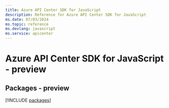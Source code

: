 ```yaml
---
title: Azure API Center SDK for JavaScript
description: Reference for Azure API Center SDK for JavaScript
ms.date: 07/03/2024
ms.topic: reference
ms.devlang: javascript
ms.service: apicenter
---
```

# Azure API Center SDK for JavaScript - preview
## Packages - preview
[!INCLUDE [packages](api-center-index.md)]